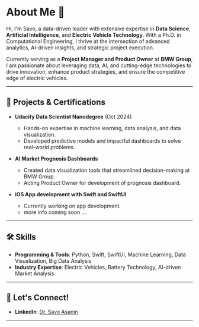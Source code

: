 # About Me 👋

Hi, I'm Savo, a data-driven leader with extensive expertise in **Data Science**, **Artificial Intelligence**, and **Electric Vehicle Technology**. 
With a Ph.D. in Computational Engineering, I thrive at the intersection of advanced analytics, AI-driven insights, and strategic project execution.

Currently serving as a **Project Manager and Product Owner** at **BMW Group**, I am passionate about leveraging data, AI, and cutting-edge technologies to drive innovation,
enhance product strategies, and ensure the competitive edge of electric vehicles.

---

## 📂 Projects & Certifications

- **Udacity Data Scientist Nanodegree** (Oct 2024)  
  - Hands-on expertise in machine learning, data analysis, and data visualization.  
  - Developed predictive models and impactful dashboards to solve real-world problems.  

- **AI Market Prognosis Dashboards**  
  - Created data visualization tools that streamlined decision-making at BMW Group.
  - Acting Product Owner for development of prognosis dashboard.

- **iOS App development with Swift and SwiftUI**
  - Currently working on app development.
  - more info coming soon ... 

---

## 🛠 Skills

- **Programming & Tools**: Python, Swift, SwiftUI, Machine Learning, Data Visualization, Big Data Analysis  
- **Industry Expertise**: Electric Vehicles, Battery Technology, AI-driven Market Analysis  

---

## 🤝 Let's Connect!

- **LinkedIn**: [Dr. Savo Asanin](https://www.linkedin.com/in/dr-savo-a-549020149/)  

---
